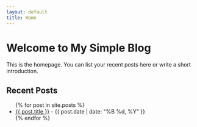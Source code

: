 ```yaml
---
layout: default
title: Home
---
```


# Welcome to My Simple Blog

This is the homepage. You can list your recent posts here or write a short introduction.

## Recent Posts
<ul>
  {% for post in site.posts %}
    <li>
      <a href="{{ post.url | relative_url }}">{{ post.title }}</a> - {{ post.date | date: "%B %d, %Y" }}
    </li>
  {% endfor %}
</ul>
